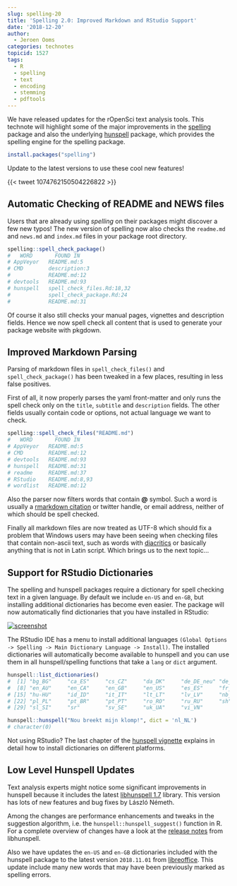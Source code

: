 ```yaml
---
slug: spelling-20
title: 'Spelling 2.0: Improved Markdown and RStudio Support'
date: '2018-12-20'
author:
  - Jeroen Ooms
categories: technotes
topicid: 1527
tags:
  - R
  - spelling
  - text
  - encoding
  - stemming
  - pdftools
---
```


We have released updates for the rOpenSci text analysis tools. This technote will highlight some of the major improvements in the [spelling](https://github.com/ropensci/spelling#readme) package and also the underlying [hunspell](https://cloud.r-project.org/web/packages/hunspell/vignettes/intro.html) package, which provides the spelling engine for the spelling package.

```r
install.packages("spelling")
```

Update to the latest versions to use these cool new features!

{{< tweet 1074762150504226822 >}}


## Automatic Checking of README and NEWS files


Users that are already using _spelling_ on their packages might discover a few new typos! The new version of spelling now also checks the `readme.md` and `news.md` and `index.md` files in your package root directory. 

```r
spelling::spell_check_package()
#   WORD       FOUND IN
# AppVeyor   README.md:5
# CMD        description:3
#            README.md:12
# devtools   README.md:93
# hunspell   spell_check_files.Rd:18,32
#            spell_check_package.Rd:24
#            README.md:31
```

Of course it also still checks your manual pages, vignettes and description fields. Hence we now spell check all content that is used to generate your package website with pkgdown.


## Improved Markdown Parsing

Parsing of markdown files in `spell_check_files()` and `spell_check_package()` has been tweaked in a few places, resulting in less false positives.

First of all, it now properly parses the yaml front-matter and only runs the spell check only on the `title`, `subtitle` and `description` fields. The other fields usually contain code or options, not actual language we want to check.

```r
spelling::spell_check_files("README.md")
#   WORD       FOUND IN
# AppVeyor   README.md:5
# CMD        README.md:12
# devtools   README.md:93
# hunspell   README.md:31
# readme     README.md:37
# RStudio    README.md:8,93
# wordlist   README.md:12
```


Also the parser now filters words that contain __@__ symbol. Such a word is usually a [rmarkdown citation](https://rmarkdown.rstudio.com/authoring_bibliographies_and_citations.html) or twitter handle, or email address, neither of which should be spell checked.

Finally all markdown files are now treated as UTF-8 which should fix a problem that Windows users may have been seeing when checking files that contain non-ascii text, such as words with [diacritics](https://github.com/ropensci/spelling/issues/17) or basically anything that is not in Latin script. Which brings us to the next topic...


## Support for RStudio Dictionaries

The spelling and hunspell packages require a dictionary for spell checking text in a given language. By default we include `en-US` and `en-GB`, but installing additional dictionaries has become even easier. The package will now automatically find dictionaries that you have installed in RStudio:

[![screenshot](https://jeroen.github.io/images/rs-hunspell.png)](https://cloud.r-project.org/web/packages/hunspell/vignettes/intro.html#hunspell_dictionaries)

The RStudio IDE has a menu to install additional languages `(Global Options -> Spelling -> Main Dictionary Language -> Install)`. The installed dictionaries will automatically become available to hunspell and you can use them in all hunspell/spelling functions that take a `lang` or `dict` argument.

```r
hunspell::list_dictionaries()
#  [1] "bg_BG"     "ca_ES"     "cs_CZ"     "da_DK"     "de_DE_neu" "de_DE"     "el_GR"    
#  [8] "en_AU"     "en_CA"     "en_GB"     "en_US"     "es_ES"     "fr_FR"     "hr_HR"    
# [15] "hu-HU"     "id_ID"     "it_IT"     "lt_LT"     "lv_LV"     "nb_NO"     "nl_NL"    
# [22] "pl_PL"     "pt_BR"     "pt_PT"     "ro_RO"     "ru_RU"     "sh"        "sk_SK"    
# [29] "sl_SI"     "sr"        "sv_SE"     "uk_UA"     "vi_VN"

hunspell::hunspell("Nou breekt mijn klomp!", dict = 'nl_NL')
# character(0)
```

Not using RStudio? The last chapter of the [hunspell vignette](https://cloud.r-project.org/web/packages/hunspell/vignettes/intro.html#hunspell_dictionaries) explains in detail how to install dictionaries on different platforms.


## Low Level Hunspell Updates

Text analysis experts might notice some significant improvements in hunspell because it includes the latest [libhunspell 1.7](https://github.com/explore) library. This version has lots of new features and bug fixes by László Németh. 

Among the changes are performance enhancements and tweaks in the suggestion algorithm, i.e. the `hunspell::hunspell_suggest()` function in R. For a complete overview of changes have a look at the [release notes](https://github.com/hunspell/hunspell/blob/master/NEWS) from libhunspell. 

Also we have updates the `en-US` and `en-GB` dictionaries included with the hunspell package to the latest version `2018.11.01` from [libreoffice](https://extensions.libreoffice.org/extensions/english-dictionaries/2018-11.01). This update include many new words that may have been previously marked as spelling errors. 
